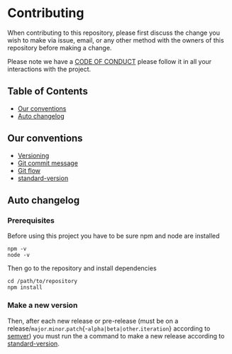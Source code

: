 # Contributing

When contributing to this repository, please first discuss the change you wish to make via issue, email, or any other method with the owners of this repository before making a change.

Please note we have a [CODE OF CONDUCT][code-of-conduct] please follow it in all your interactions with the project.

## Table of Contents

* [Our conventions](#our-conventions)
* [Auto changelog](#auto-changelog)

## Our conventions

* [Versioning][semver]
* [Git commit message][conventional-commits]
* [Git flow][git-flow]
* [standard-version][standard-version]

## Auto changelog

### Prerequisites

Before using this project you have to be sure npm and node are installed

```
npm -v
node -v
```

Then go to the repository and install dependencies

```
cd /path/to/repository
npm install
```

### Make a new version

Then, after each new release or pre-release (must be on a release/`major`.`minor`.`patch`{-`alpha|beta|other`.`iteration`} according to [semver][semver]) you must run the a command to make a new release according to [standard-version][standard-version].

[semver]: http://semver.org
[conventional-commits]: https://www.conventionalcommits.org
[git-flow]: https://nvie.com/posts/a-successful-git-branching-model
[standard-version]: https://github.com/conventional-changelog/standard-version

[code-of-conduct]: CODE_OF_CONDUCT.md
